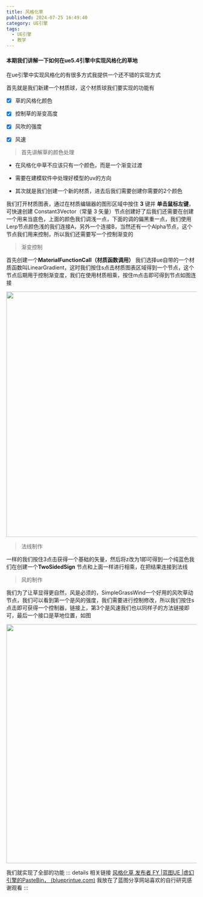 ```yaml
---
title: 风格化草
published: 2024-07-25 16:49:40
category: UE引擎
tags:
  - UE引擎
  - 教学
---
```

#### 本期我们讲解一下如何在ue5.4引擎中实现风格化的草地

在ue引擎中实现风格化的有很多方式我提供一个还不错的实现方式

首先就是我们新建一个材质球，这个材质球我们要实现的功能有

- [x] 草的风格化颜色

- [x] 控制草的渐变高度

- [x] 风吹的强度

- [x] 风速

> 首先讲解草的颜色处理

- 在风格化中草不应该只有一个颜色，而是一个渐变过渡

- 需要在建模软件中处理好模型的uv的方向

- 其次就是我们创建一个新的材质，进去后我们需要创建你需要的2个颜色

我们打开材质图表，通过在材质编辑器的图形区域中按住 **3** 键并 **单击鼠标左键**，可快速创建 Constant3Vector（常量 3 矢量）节点创建好了后我们还需要在创建一个用来当底色，上面的颜色我们调浅一点，下面的调的偏黑重一点，我们使用Lerp节点颜色浅的我们连接A，另外一个连接B，当然还有一个Alpha节点，这个节点我们用来控制，所以我们还需要写一个控制渐变的

> 渐变控制

首先创建一个**MaterialFunctionCall（材质函数调用）** 我们选择ue自带的一个材质函数叫LinearGradient，这时我们按住s点击材质图表区域得到一个节点，这个节点后期用于控制渐变度，我们在使用材质相乘，按住m点击即可得到节点如图连接

<img src="https://onedrive.live.com/embed?resid=2182F48B953D36F8%2114548&authkey=%21AA7SEI36kl1hKHA&width=815&height=647" width="815" height="647" />

> 法线制作

一样的我们按住3点击获得一个基础的矢量，然后将z改为1即可得到一个纯蓝色我们在创建一个**TwoSidedSign** 节点和上面一样进行相乘，在把结果连接到法线

> 风的制作

我们为了让草显得更自然，风是必须的，SimpleGrassWind一个好用的风吹草动节点，我们可以看到第一个是风的强度，我们需要进行控制修改，所以我们按住s点击即可获得一个控制器，链接上，第3个是风速我们也以同样子的方法链接即可，最后一个接口是草地位置，如图

<img src="https://onedrive.live.com/embed?resid=2182F48B953D36F8%2114549&authkey=%21AIQ34gXT0NumuJ8&width=1331&height=630" width="1331" height="630" />



我们就实现了全部的功能
::: details 相关链接
[风格化草 发布者 FY |蓝图UE |虚幻引擎的PasteBin， (blueprintue.com)](https://blueprintue.com/blueprint/dte1ofgq/) 我放在了蓝图分享网站喜欢的自行研究感谢观看
:::
